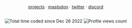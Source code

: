 <p align="center">
    <a href="https://eduard-o.github.io/">projects</a> ·
    <a href="https://mas.to/@Eduard_o">mastodon</a> ·
    <a href="https://twitter.com/dev_abreu">twitter</a> ·
    <a href="https://discord.gg/aXe8X8UMKG">discord</a>
</p>
&nbsp;
<div align="center">
    <img src="https://wakatime.com/badge/user/2aeb785e-a199-491e-829f-41a668e8e682.svg" alt="Total time coded since Dec 26 2022" />
    <img src="https://komarev.com/ghpvc/?username=eduard-o" alt="Profile views count" />
</div>
